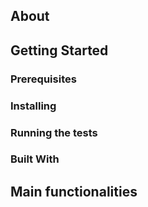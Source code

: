 ## About

## Getting Started

### Prerequisites

### Installing

### Running the tests


### Built With

## Main functionalities